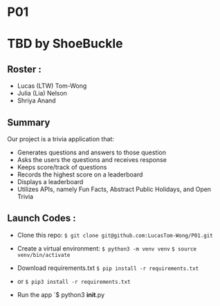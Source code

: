 # P01
# TBD by ShoeBuckle

## Roster :
* Lucas (LTW) Tom-Wong
* Julia (Lia) Nelson
* Shriya Anand

## Summary
Our project is a trivia application that:
* Generates questions and answers to those question
* Asks the users the questions and receives response
* Keeps score/track of questions
* Records the highest score on a leaderboard
* Displays a leaderboard
* Utilizes APIs, namely Fun Facts, Abstract Public Holidays, and Open Trivia

## Launch Codes :

* Clone this repo:
` $ git clone git@github.com:LucasTom-Wong/P01.git `

* Create a virtual environment:
`$ python3 -m venv venv`
`$ source venv/bin/activate`

* Download requirements.txt
`$ pip install -r requirements.txt `
* or
`$ pip3 install -r requirements.txt `

* Run the app
`$ python3 __init__.py
